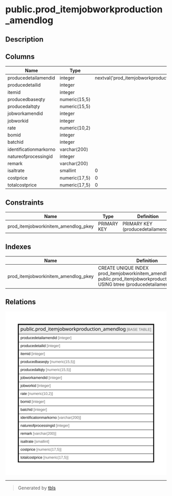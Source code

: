 # public.prod_itemjobworkproduction_amendlog

## Description

## Columns

| Name | Type | Default | Nullable | Children | Parents | Comment |
| ---- | ---- | ------- | -------- | -------- | ------- | ------- |
| producedetailamendid | integer | nextval('prod_itemjobworkproduction_amendlog_producedetailamendid_seq'::regclass) | false |  |  |  |
| producedetailid | integer |  | true |  |  |  |
| itemid | integer |  | true |  |  |  |
| producedbaseqty | numeric(15,5) |  | true |  |  |  |
| producedaltqty | numeric(15,5) |  | true |  |  |  |
| jobworkamendid | integer |  | true |  |  |  |
| jobworkid | integer |  | true |  |  |  |
| rate | numeric(10,2) |  | true |  |  |  |
| bomid | integer |  | true |  |  |  |
| batchid | integer |  | true |  |  |  |
| identificationmarkorno | varchar(200) |  | true |  |  |  |
| natureofprocessingid | integer |  | true |  |  |  |
| remark | varchar(200) |  | true |  |  |  |
| isaltrate | smallint | 0 | true |  |  |  |
| costprice | numeric(17,5) | 0 | true |  |  |  |
| totalcostprice | numeric(17,5) | 0 | true |  |  |  |

## Constraints

| Name | Type | Definition |
| ---- | ---- | ---------- |
| prod_itemjobworkinitem_amendlog_pkey | PRIMARY KEY | PRIMARY KEY (producedetailamendid) |

## Indexes

| Name | Definition |
| ---- | ---------- |
| prod_itemjobworkinitem_amendlog_pkey | CREATE UNIQUE INDEX prod_itemjobworkinitem_amendlog_pkey ON public.prod_itemjobworkproduction_amendlog USING btree (producedetailamendid) |

## Relations

![er](public.prod_itemjobworkproduction_amendlog.svg)

---

> Generated by [tbls](https://github.com/k1LoW/tbls)
